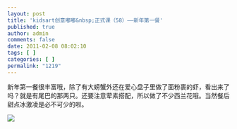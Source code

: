 ```yaml
---
layout: post
title: 'kidsart创意嘟嘟&nbsp;正式课（58）——新年第一餐'
published: true
author: admin
comments: false
date: 2011-02-08 08:02:10
tags: [ ]
categories: [ ]
permalink: "1219"
---
```

新年第一餐很丰富哦，除了有大螃蟹外还在爱心盘子里做了面粉裹的虾，看出来了吗？就是有尾巴的那两只。还要注意荤素搭配，所以做了不少西兰花哦。当然餐后甜点冰激凌是必不可少的啦。


  


![][1]

 [1]: http://xujianian.com/jx/blog/UploadFiles/2011-2/28586910.jpg